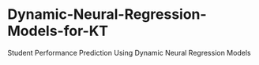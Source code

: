 # Dynamic-Neural-Regression-Models-for-KT
Student Performance Prediction Using Dynamic Neural Regression Models
